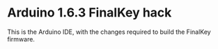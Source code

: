 # Arduino 1.6.3 FinalKey hack

This is the Arduino IDE, with the changes required to build the FinalKey firmware.
